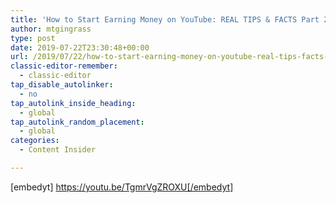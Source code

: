 ```yaml
---
title: 'How to Start Earning Money on YouTube: REAL TIPS & FACTS Part 2'
author: mtgingrass
type: post
date: 2019-07-22T23:30:48+00:00
url: /2019/07/22/how-to-start-earning-money-on-youtube-real-tips-facts-part-2/
classic-editor-remember:
  - classic-editor
tap_disable_autolinker:
  - no
tap_autolink_inside_heading:
  - global
tap_autolink_random_placement:
  - global
categories:
  - Content Insider

---
```

[embedyt] https://youtu.be/TgmrVgZROXU[/embedyt]